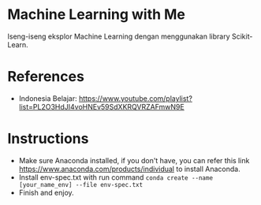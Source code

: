 # Machine Learning with Me

Iseng-iseng eksplor Machine Learning dengan menggunakan library Scikit-Learn.

# References

- Indonesia Belajar: https://www.youtube.com/playlist?list=PL2O3HdJI4voHNEv59SdXKRQVRZAFmwN9E

# Instructions

- Make sure Anaconda installed, if you don't have, you can refer this link https://www.anaconda.com/products/individual to install Anaconda.
- Install env-spec.txt with run command `conda create --name [your_name_env] --file env-spec.txt`
- Finish and enjoy.
